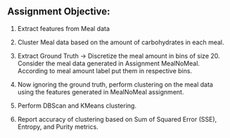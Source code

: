 ## Assignment Objective:
1. Extract features from Meal data
2. Cluster Meal data based on the amount of carbohydrates in each meal.

1. Extract Ground Truth -> Discretize the meal amount in bins of size 20. Consider the meal data generated in Assignment MealNoMeal. 
   According to meal amount label put them in respective bins.
2. Now ignoring the ground truth, perform clustering on the meal data using the features generated in MealNoMeal assignment.
3. Perform DBScan and KMeans clustering.
4. Report accuracy of clustering based on Sum of Squared Error (SSE), Entropy, and Purity metrics.
